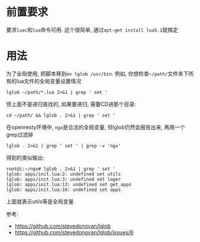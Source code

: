 # 前置要求
要求`luac`和`lua`命令可用. 这个很简单, 通过`apt-get install lua5.1`就搞定
# 用法
为了全局使用, 把脚本移到`mv lglob /usr/bin`.
例如, 你想检查`~/path/`文件夹下所有的lua文件的全局变量设置情况
```
lglob ~/path/*.lua 2>&1 | grep ' set '
```
但上面不是递归查找的, 如果要递归, 需要CD进那个目录:
```
cd ~/path/ && lglob . 2>&1 | grep ' set '
```
在openresty环境中, `ngx`是合法的全局变量, 但lglob仍然会报告出来, 再用一个grep过滤掉
```
lglob . 2>&1 | grep ' set ' | grep -v 'ngx'
```
得到的类似输出:
```
root@i:~/ngx# lglob . 2>&1 | grep ' set '
lglob: apps/init.lua:2: undefined set utils
lglob: apps/init.lua:3: undefined set loger
lglob: apps/init.lua:13: undefined set get_apps
lglob: apps/init.lua:16: undefined set apps
```
上面就表示utils等是全局变量

参考:
- https://github.com/stevedonovan/lglob
- https://github.com/stevedonovan/lglob/issues/6
